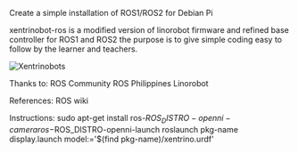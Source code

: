 
Create a simple installation of ROS1/ROS2 for Debian Pi

xentrinobot-ros is a modified version of linorobot firmware and refined base controller for ROS1 and ROS2 
the purpose is to give simple coding easy to follow by the learner and teachers.

![Xentrinobots ](https://raw.githubusercontent.com/hi-techno-barrio/XENTRINOBot-ROS/master/images/Xentrino-Set-Robots.png)

Thanks to:
ROS Community
ROS Philippines
Linorobot

References:
ROS wiki

Instructions:
sudo apt-get install ros-$ROS_DISTRO-openni-camera ros-$ROS_DISTRO-openni-launch
roslaunch pkg-name display.launch model:='$(find pkg-name)/xentrino.urdf'
